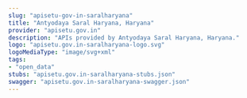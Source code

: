 ```yaml
---
slug: "apisetu-gov-in-saralharyana"
title: "Antyodaya Saral Haryana, Haryana"
provider: "apisetu.gov.in"
description: "APIs provided by Antyodaya Saral Haryana, Haryana."
logo: "apisetu.gov.in-saralharyana-logo.svg"
logoMediaType: "image/svg+xml"
tags:
- "open_data"
stubs: "apisetu.gov.in-saralharyana-stubs.json"
swagger: "apisetu.gov.in-saralharyana-swagger.json"
---
```


